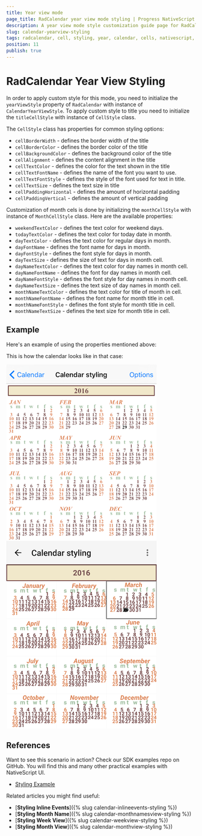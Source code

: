 ```yaml
---
title: Year view mode
page_title: RadCalendar year view mode styling | Progress NativeScript UI Documentation
description: A year view mode style customization guide page for RadCalendar for NativeScript.
slug: calendar-yearview-styling
tags: radcalendar, cell, styling, year, calendar, cells, nativescript, professional, ui
position: 11
publish: true
---
```


# RadCalendar Year View Styling

In order to apply custom style for this mode, you need to initialize the `yearViewStyle` property of `RadCalendar` with instance of `CalendarYearViewStyle`.
To apply custom style to title you need to initialize the `titleCellStyle` with instance of `CellStyle` class.

The `CellStyle` class has properties for common styling options:

- `cellBorderWidth` -  defines the border width of the title
- `cellBorderColor` -  defines the border color of the title
- `cellBackgroundColor` -  defines the background color of the title
- `cellAlignment` -  defines the content alignment in the title
- `cellTextColor` -  defines the color for the text shown in the title
- `cellTextFontName` -  defines the name of the font you want to use.
- `cellTextFontStyle` -  defines the style of the font used for text in title.
- `cellTextSize` -  defines the text size in title
- `cellPaddingHorizontal` -  defines the amount of horizontal padding
- `cellPaddingVertical` -  defines the amount of vertical padding   

Customization of month cels is done by initializing the `monthCellStyle` with instance of `MonthCellStyle` class. Here are the available properties:

- `weekendTextColor` - defines the text color for weekend days.
- `todayTextColor` - defines the text color for today date in month.
- `dayTextColor` - defines the text color for regular days in month.
- `dayFontName` - defines the font name for days in month.
- `dayFontStyle` - defines the font style for days in month.
- `dayTextSize` -  defines the size of text for days in month cell.
- `dayNameTextColor` - defines the text color for day names in month cell.
- `dayNameFontName` - defines the font for day names in month cell.
- `dayNameFontStyle` - defines the font style for day names in month cell.
- `dayNameTextSize` -  defines the text size of day names in month cell.
- `monthNameTextColor` -  defines the text color for title of month in cell.
- `monthNameFontName` - defines the font name for month title in cell.
- `monthNameFontStyle` - defines the font style for month title in cell.
- `monthNameTextSize` - defines the text size for month title in cell.


## Example
Here's an example of using the properties mentioned above:

<snippet id='calendar-yearview-styling'/>

This is how the calendar looks like in that case:

![Calendar year view styling](../../../img/ns_ui/calendar_styling_year_ios.png "iOS")      ![Calendar year view styling](../../../img/ns_ui/calendar_styling_year_android.png "Android")

## References
Want to see this scenario in action?
Check our SDK examples repo on GitHub. You will find this and many other practical examples with NativeScript UI.

* [Styling Example](https://github.com/telerik/nativescript-ui-samples/tree/master/calendar/app/calendar/cell-styling)

Related articles you might find useful:

* [**Styling Inline Events**]({% slug calendar-inlineevents-styling %})
* [**Styling Month Name**]({% slug calendar-monthnamesview-styling %})
* [**Styling Week View**]({% slug calendar-weekview-styling %})
* [**Styling Month View**]({% slug calendar-monthview-styling %})